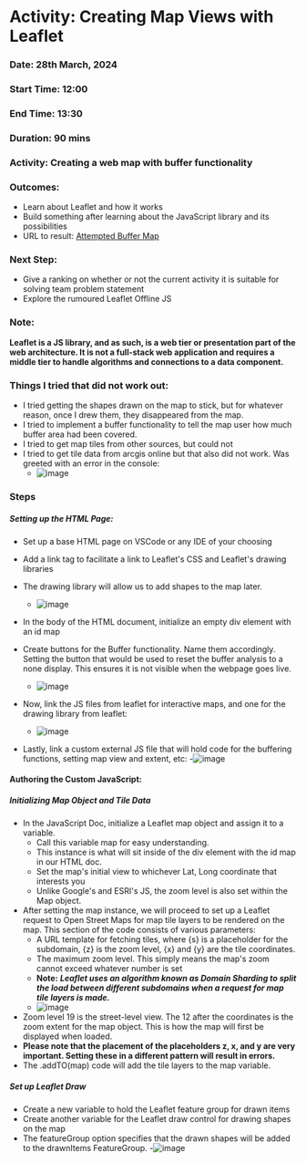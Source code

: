 # Activity: Creating Map Views with Leaflet 
### Date: 28th March, 2024 
### Start Time: 12:00 
### End Time: 13:30 
### Duration:  90 mins 
### Activity: Creating a web map with buffer functionality  
### Outcomes:  
  - Learn about Leaflet and how it works
  - Build something after learning about the JavaScript library and its possibilities
  - URL to result: [Attempted Buffer Map](https://reddrabbit.github.io/Technical-Dev-Log/webSolutions/leafletMaps/buffer.html)
### Next Step: 
  - Give a ranking on whether or not the current activity it is suitable for solving team problem statement
  - Explore the rumoured Leaflet Offline JS
### Note:
**Leaflet is a JS library, and as such, is a web tier or presentation part of the web architecture. It is not a full-stack web application and requires a middle tier to handle algorithms and connections to a data component.**
### Things I tried that did not work out:
- I tried getting the shapes drawn on the map to stick, but for whatever reason, once I drew them, they disappeared from the map. 
- I tried to implement a buffer functionality to tell the map user how much buffer area had been covered.
- I tried to get map tiles from other sources, but could not
- I tried to get tile data from arcgis online but that also did not work. Was greeted with an error in the console:
  - ![image](https://github.com/reddrabbit/Technical-Dev-Log/assets/146376039/cb246a70-462b-4aae-b796-a4d34a2e77c9)
 

### Steps
##### Setting up the HTML Page:
- Set up a base HTML page on VSCode or any IDE of your choosing 
- Add a link tag to facilitate a link to Leaflet's CSS and Leaflet's drawing libraries  
- The drawing library will allow us to add shapes to the map later.
  - ![image](https://github.com/reddrabbit/Technical-Dev-Log/assets/146376039/c74ed02b-03a2-4dd2-a555-56a588d6b86a)

- In the body of the HTML document, initialize an empty div element with an id map 
- Create buttons for the Buffer functionality. Name them accordingly. Setting the button that would be used to reset the buffer analysis to a none display.
This ensures it is not visible when the webpage goes live.
  - ![image](https://github.com/reddrabbit/Technical-Dev-Log/assets/146376039/b91743fd-86e0-4e8c-86bc-a71c2cbf048b)

- Now, link the JS files from leaflet for interactive maps, and one for the drawing library from leaflet:
  - ![image](https://github.com/reddrabbit/Technical-Dev-Log/assets/146376039/6d47b49c-bbbf-4ca8-947b-7c4428627942)
- Lastly, link a custom external JS file that will hold code for the buffering functions, setting map view and extent, etc:
  -![image](https://github.com/reddrabbit/Technical-Dev-Log/assets/146376039/c053f557-9f86-45cc-8fbe-6581a0f39167)

#### Authoring the Custom JavaScript:
##### Initializing Map Object and Tile Data 
- In the JavaScript Doc, initialize a Leaflet map object and assign it to a variable.
  - Call this variable map for easy understanding. 
  - This instance is what will sit inside of the div element with the id map in our HTML doc. 
  - Set the map's initial view to whichever Lat, Long coordinate that interests you 
  - Unlike Google's and ESRI's JS, the zoom level is also set within the Map object.
- After setting the map instance, we will proceed to set up a Leaflet request to Open Street Maps for map tile layers to be rendered on the map.
This section of the code consists of various parameters:
  - A URL template for fetching tiles, where {s} is a placeholder for the subdomain, {z} is the zoom level, {x} and {y} are the tile coordinates.  
  - The maximum zoom level. This simply means the map's zoom cannot exceed whatever number is set 
  - **Note:** _**Leaflet uses an algorithm known as Domain Sharding to split the load between different subdomains when a request for map tile layers is made.**_
  - ![image](https://github.com/reddrabbit/Technical-Dev-Log/assets/146376039/b9bb26c9-e4b9-4f92-a691-76e2b0592cbb)
- Zoom level 19 is the street-level view. The 12 after the coordinates is the zoom extent for the map object. This is how the map will first be displayed when loaded.  
- **Please note that the placement of the placeholders z, x, and y are very important. Setting these in a different pattern will result in errors.**
- The .addTO(map) code will add the tile layers to the map variable.
##### Set up Leaflet Draw 
- Create a new variable to hold the Leaflet feature group for drawn items 
- Create another variable for the Leaflet draw control for drawing shapes on the map 
- The featureGroup option specifies that the drawn shapes will be added to the drawnItems FeatureGroup.
  -![image](https://github.com/reddrabbit/Technical-Dev-Log/assets/146376039/e26ef3fb-f295-4d16-ad97-6eed8ffd56d5)
 
